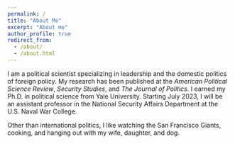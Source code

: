 ```yaml
---
permalink: /
title: "About Me"
excerpt: "About me"
author_profile: true
redirect_from: 
  - /about/
  - /about.html
---
```


<meta name="google-site-verification" content="EDAHzYo6RWZQVhUo4HV_10zKY_kttV32kq0W962Ncu4" />

I am a political scientist specializing in leadership and the domestic politics of foreign policy. My research has been published at the <i>American Political Science Review</i>, <i>Security Studies</i>, and <i>The Journal of Politics</i>. I earned my Ph.D. in political science from Yale University. Starting July 2023, I will be an assistant professor in the National Security Affairs Department at the U.S. Naval War College. 

Other than international politics, I like watching the San Francisco Giants, cooking, and hanging out with my wife, daughter, and dog.
